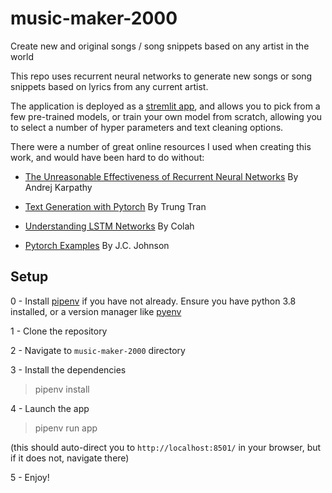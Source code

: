 # music-maker-2000

Create new and original songs / song snippets based on any artist in the world

This repo uses recurrent neural networks to generate new songs or song snippets based on lyrics from any current artist.

The application is deployed as a [stremlit app](https://www.streamlit.io/), and allows you to pick from a few pre-trained models, or train your own model from scratch, allowing you to select a number of hyper parameters and text cleaning options. 

There were a number of great online resources I used when creating this work, and would have been hard to do without:

 - [The Unreasonable Effectiveness of Recurrent Neural Networks](http://karpathy.github.io/2015/05/21/rnn-effectiveness/) By Andrej Karpathy

 - [Text Generation with Pytorch](https://machinetalk.org/2019/02/08/text-generation-with-pytorch/) By Trung Tran 

 - [Understanding LSTM Networks](http://colah.github.io/posts/2015-08-Understanding-LSTMs/) By Colah

 - [Pytorch Examples](https://github.com/jcjohnson/pytorch-examples) By J.C. Johnson

## Setup 


0 - Install [pipenv](https://pipenv.pypa.io/en/latest/) if you have not already. Ensure you have python 3.8 installed, or a version manager like [pyenv](https://realpython.com/intro-to-pyenv/) 

1 - Clone the repository

2 - Navigate to `music-maker-2000` directory

3 - Install the dependencies

> pipenv install

4 - Launch the app

> pipenv run app

(this should auto-direct you to `http://localhost:8501/` in your browser, but if it does not, navigate there)

5 - Enjoy!